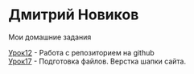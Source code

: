 # Дмитрий Новиков
Мои домашние задания

[Урок12](https://novigatordima.github.io/lesson_12/ "Домашняя работа. Урок 12") - Работа с репозиторием на github  
[Урок17](NovigatorDima.github.io/&Lesson_17/ "Домашняя работа. Урок 17") - Подготовка файлов. Верстка шапки сайта.  
